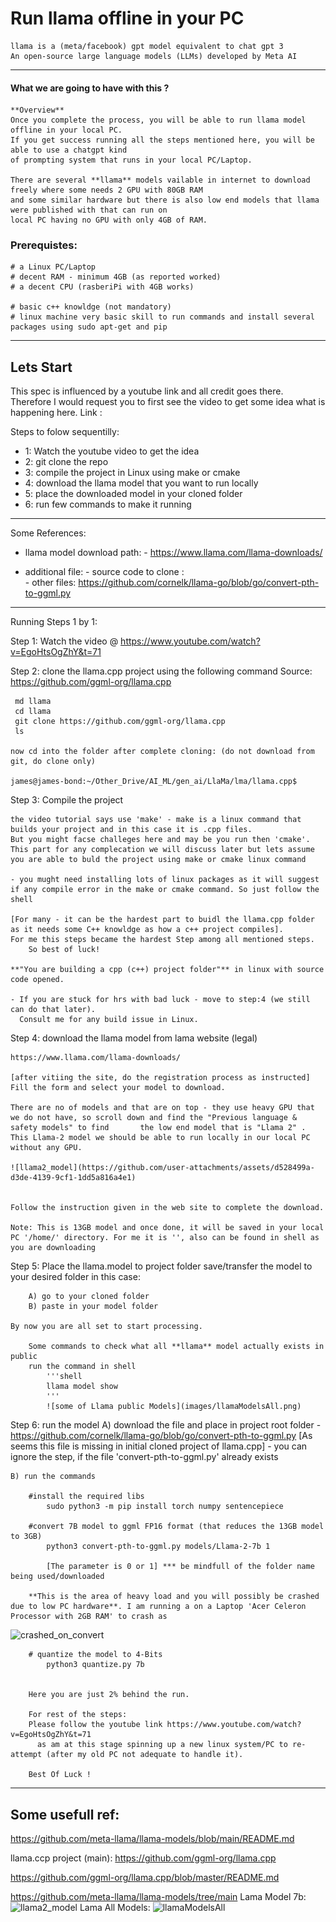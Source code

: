 # Run llama offline in your PC
    llama is a (meta/facebook) gpt model equivalent to chat gpt 3
    An open-source large language models (LLMs) developed by Meta AI
---
#### What we are going to have with this ?
    **Overview**
    Once you complete the process, you will be able to run llama model offline in your local PC. 
    If you get success running all the steps mentioned here, you will be able to use a chatgpt kind 
    of prompting system that runs in your local PC/Laptop.
    
    There are several **llama** models vailable in internet to download freely where some needs 2 GPU with 80GB RAM
    and some similar hardware but there is also low end models that llama were published with that can run on 
    local PC having no GPU with only 4GB of RAM.



### Prerequistes:
    # a Linux PC/Laptop
    # decent RAM - minimum 4GB (as reported worked)
    # a decent CPU (rasberiPi with 4GB works)

    # basic c++ knowldge (not mandatory)
    # linux machine very basic skill to run commands and install several packages using sudo apt-get and pip

---

## Lets Start
This spec is influenced by a youtube link and all credit goes there. Therefore I would request you to first see the video to get some idea what is happening here. Link : 

Steps to folow sequentilly:
 - 1: Watch the youtube video to get the idea
 - 2: git clone the repo
 - 3: compile the project in Linux using make or cmake
 - 4: download the llama model that you want to run locally
 - 5: place the downloaded model in your cloned folder
 - 6: run few commands to make it running


----
Some References:
- llama model download path: 
        - https://www.llama.com/llama-downloads/

- additional file:
        - source code to clone :        
        - other files: https://github.com/cornelk/llama-go/blob/go/convert-pth-to-ggml.py

-----

Running Steps 1 by 1:

Step 1: Watch the video @
    https://www.youtube.com/watch?v=EgoHtsOgZhY&t=71

Step 2: clone the llama.cpp project using the following command
        Source: https://github.com/ggml-org/llama.cpp
   
     md llama
     cd llama
     git clone https://github.com/ggml-org/llama.cpp
     ls

    now cd into the folder after complete cloning: (do not download from git, do clone only)

    james@james-bond:~/Other_Drive/AI_ML/gen_ai/LlaMa/lma/llama.cpp$

Step 3: Compile the project

    the video tutorial says use 'make' - make is a linux command that builds your project and in this case it is .cpp files. 
    But you might facse challeges here and may be you run then 'cmake'.
    This part for any complecation we will discuss later but lets assume you are able to buld the project using make or cmake linux command

    - you mught need installing lots of linux packages as it will suggest if any compile error in the make or cmake command. So just follow the shell 

    [For many - it can be the hardest part to buidl the llama.cpp folder as it needs some C++ knowldge as how a c++ project compiles]. 
    For me this steps became the hardest Step among all mentioned steps. 
        So best of luck!

    **"You are building a cpp (c++) project folder"** in linux with source code opened.

    - If you are stuck for hrs with bad luck - move to step:4 (we still can do that later).     
      Consult me for any build issue in Linux.

Step 4: download the llama model from lama website (legal)

    https://www.llama.com/llama-downloads/
    
    [after vitiing the site, do the registration process as instructed]
    Fill the form and select your model to download.

    There are no of models and that are on top - they use heavy GPU that we do not have, so scroll down and find the "Previous language & safety models" to find       the low end model that is "Llama 2" . This Llama-2 model we should be able to run locally in our local PC without any GPU.

    ![llama2_model](https://github.com/user-attachments/assets/d528499a-d3de-4139-9cf1-1dd5a816a4e1)
      

    Follow the instruction given in the web site to complete the download.

    Note: This is 13GB model and once done, it will be saved in your local PC '/home/' directory. For me it is '', also can be found in shell as you are downloading

 Step 5: Place the llama.model to project folder
    save/transfer the model to your desired folder in this case:
        
        A) go to your cloned folder
        B) paste in your model folder
    
    By now you are all set to start processing.

        Some commands to check what all **llama** model actually exists in public
        run the command in shell
            '''shell
            llama model show
            '''
            ![some of Llama public Models](images/llamaModelsAll.png)

 Step 6: run the model
    A) download the file and place in project root folder
        - https://github.com/cornelk/llama-go/blob/go/convert-pth-to-ggml.py
        [As seems this file is missing in initial cloned project of llama.cpp]
        - you can ignore the step, if the file 'convert-pth-to-ggml.py' already exists

    B) run the commands
        
        #install the required libs
            sudo python3 -m pip install torch numpy sentencepiece

        #convert 7B model to ggml FP16 format (that reduces the 13GB model to 3GB)
            python3 convert-pth-to-ggml.py models/Llama-2-7b 1

            [The parameter is 0 or 1] *** be mindfull of the folder name being used/downloaded

        **This is the area of heavy load and you will possibly be crashed due to low PC hardware**. I am running a on a Laptop 'Acer Celeron Processor with 2GB RAM' to crash as 
![crashed_on_convert](https://github.com/user-attachments/assets/59dbd00a-b96c-4736-b242-9de17324fd94)



        # quantize the model to 4-Bits
            python3 quantize.py 7b
    

        Here you are just 2% behind the run.

        For rest of the steps:
        Please follow the youtube link https://www.youtube.com/watch?v=EgoHtsOgZhY&t=71
          as am at this stage spinning up a new linux system/PC to re-attempt (after my old PC not adequate to handle it).
        
        Best Of Luck !
----

## Some usefull ref:

https://github.com/meta-llama/llama-models/blob/main/README.md

llama.ccp project (main): 
https://github.com/ggml-org/llama.cpp

https://github.com/ggml-org/llama.cpp/blob/master/README.md

https://github.com/meta-llama/llama-models/tree/main
Lama Model 7b: 
![llama2_model](https://github.com/user-attachments/assets/5e78532f-8754-40e6-b709-b0e659fc1a12)
Lama All Models: 
![llamaModelsAll](https://github.com/user-attachments/assets/388778b1-be71-46da-9d95-0e5ab38c63cd)


 
